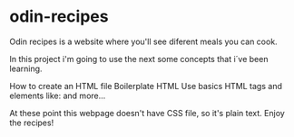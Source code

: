 # odin-recipes
Odin recipes is a website where you'll see diferent meals you can cook.

In this project i'm going to use the next some concepts that i´ve been learning.

How to create an HTML file
Boilerplate HTML
Use basics HTML tags and elements like:
    <!-- <ol> -->
    <!-- <ul> -->
    <!-- <li> -->
    <!-- <h1> -->
    <!-- <p> -->
    <!-- <a> -->
and more...

At these point this webpage doesn't have CSS file, so it's plain text. 
Enjoy the recipes! 
